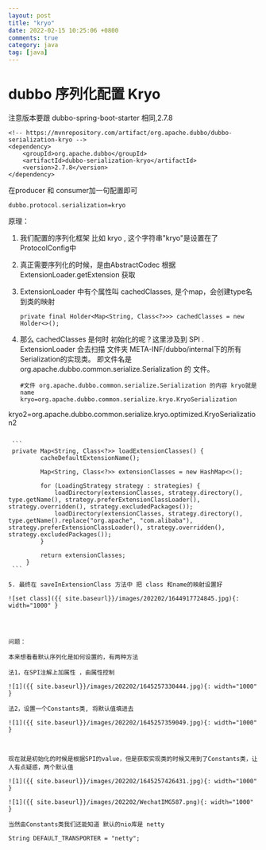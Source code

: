```yaml
---
layout: post
title: "kryo"
date: 2022-02-15 10:25:06 +0800
comments: true
category: java
tag: [java]
---
```




#  dubbo 序列化配置 Kryo



注意版本要跟  dubbo-spring-boot-starter 相同,2.7.8

```
<!-- https://mvnrepository.com/artifact/org.apache.dubbo/dubbo-serialization-kryo -->
<dependency>
    <groupId>org.apache.dubbo</groupId>
    <artifactId>dubbo-serialization-kryo</artifactId>
    <version>2.7.8</version>
</dependency>

```



在producer 和 consumer加一句配置即可

```
dubbo.protocol.serialization=kryo
```





原理：

1. 我们配置的序列化框架 比如 kryo , 这个字符串"kryo"是设置在了ProtocolConfig中

2. 真正需要序列化的时候，是由AbstractCodec 根据 ExtensionLoader.getExtension 获取 

3. ExtensionLoader 中有个属性叫 cachedClasses,  是个map，会创建type名到类的映射

    ```
    private final Holder<Map<String, Class<?>>> cachedClasses = new Holder<>();
    ```

4. 那么 cachedClasses 是何时 初始化的呢？这里涉及到 SPI .  ExtensionLoader 会去扫描 文件夹 META-INF/dubbo/internal下的所有 Serialization的实现类。 即文件名是 org.apache.dubbo.common.serialize.Serialization 的 文件。

   ```
   #文件 org.apache.dubbo.common.serialize.Serialization 的内容 kryo就是name
   kryo=org.apache.dubbo.common.serialize.kryo.KryoSerialization
kryo2=org.apache.dubbo.common.serialize.kryo.optimized.KryoSerialization2
   ```

    ```
    private Map<String, Class<?>> loadExtensionClasses() {
            cacheDefaultExtensionName();

            Map<String, Class<?>> extensionClasses = new HashMap<>();

            for (LoadingStrategy strategy : strategies) {
                loadDirectory(extensionClasses, strategy.directory(), type.getName(), strategy.preferExtensionClassLoader(), strategy.overridden(), strategy.excludedPackages());
                loadDirectory(extensionClasses, strategy.directory(), type.getName().replace("org.apache", "com.alibaba"), strategy.preferExtensionClassLoader(), strategy.overridden(), strategy.excludedPackages());
            }

            return extensionClasses;
        }
    ```

5. 最终在 saveInExtensionClass 方法中 把 class 和name的映射设置好

![set class]({{ site.baseurl}}/images/202202/1644917724845.jpg){: width="1000" }




问题：

本来想看看默认序列化是如何设置的，有两种方法

法1，在SPI注解上加属性 ，由属性控制

![1]({{ site.baseurl}}/images/202202/1645257330444.jpg){: width="1000" }

法2，设置一个Constants类, 将默认值填进去

![1]({{ site.baseurl}}/images/202202/1645257359049.jpg){: width="1000" }



现在就是初始化的时候是根据SPI的value，但是获取实现类的时候又用到了Constants类，让人有点疑惑，两个默认值

![1]({{ site.baseurl}}/images/202202/1645257426431.jpg){: width="1000" }

![1]({{ site.baseurl}}/images/202202/WechatIMG587.png){: width="1000" }

当然由Constants类我们还能知道 默认的nio库是 netty
```
    String DEFAULT_TRANSPORTER = "netty";
```